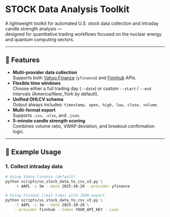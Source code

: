 # STOCK Data Analysis Toolkit

A lightweight toolkit for automated U.S. stock data collection and intraday candle strength analysis —  
designed for quantitative trading workflows focused on the nuclear energy and quantum computing sectors.

---

## 🚀 Features

- **Multi-provider data collection**  
  Supports both [Yahoo Finance](https://finance.yahoo.com) (`yfinance`) and [Finnhub](https://finnhub.io) APIs.
- **Flexible time windows**  
  Choose either a full trading day (`--date`) or custom `--start` / `--end` intervals (America/New_York by default).
- **Unified OHLCV schema**  
  Output always includes: `timestamp, open, high, low, close, volume`.
- **Multi-format export**  
  Supports `.csv`, `.xlsx`, and `.json`.
- **5-minute candle strength scoring**  
  Combines volume ratio, VWAP deviation, and breakout confirmation logic.

---

## 🧠 Example Usage

### 1. Collect intraday data

```bash
# Using Yahoo Finance (default)
python scripts/us_stock_data_to_csv_v3.py \
    -t AAPL -i 5m --date 2025-10-28 --provider yfinance

# Using Finnhub (real-time) with JSON export
python scripts/us_stock_data_to_csv_v3.py \
    -t AAPL -i 1m --date 2025-10-28 \
    --provider finnhub --token YOUR_API_KEY --json

